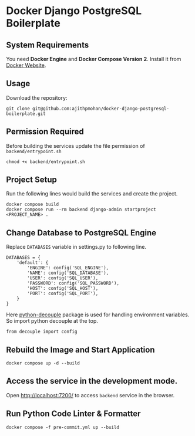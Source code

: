 # Docker Django PostgreSQL Boilerplate

## System Requirements

You need **Docker Engine** and **Docker Compose Version 2**. Install it from [Docker Website](https://docs.docker.com/get-docker/).

## Usage

Download the repository:

    git clone git@github.com:ajithpmohan/docker-django-postgresql-boilerplate.git

## Permission Required

Before building the services update the file permission of `backend/entrypoint.sh`

    chmod +x backend/entrypoint.sh

## Project Setup

Run the following lines would build the services and create the project.

    docker compose build
    docker compose run --rm backend django-admin startproject <PROJECT_NAME> .

## Change Database to PostgreSQL Engine

Replace `DATABASES` variable in settings.py to following line.

    DATABASES = {
        'default': {
            'ENGINE': config('SQL_ENGINE'),
            'NAME': config('SQL_DATABASE'),
            'USER': config('SQL_USER'),
            'PASSWORD': config('SQL_PASSWORD'),
            'HOST': config('SQL_HOST'),
            'PORT': config('SQL_PORT'),
        }
    }

Here [python-decouple](https://simpleisbetterthancomplex.com/2015/11/26/package-of-the-week-python-decouple.html) package is used for handling environment variables. So import python decouple at the top.

    from decouple import config

## Rebuild the Image and Start Application

    docker compose up -d --build

## Access the service in the development mode.

Open [http://localhost:7200/](http://localhost:7200/) to access `backend` service in the browser.

## Run Python Code Linter & Formatter

    docker compose -f pre-commit.yml up --build
